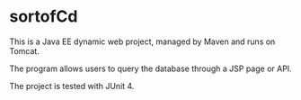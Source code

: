 sortofCd
========
This is a Java EE dynamic web project, managed by Maven and runs on Tomcat.

The program allows users to query the database through a JSP page or API.

The project is tested with JUnit 4.

